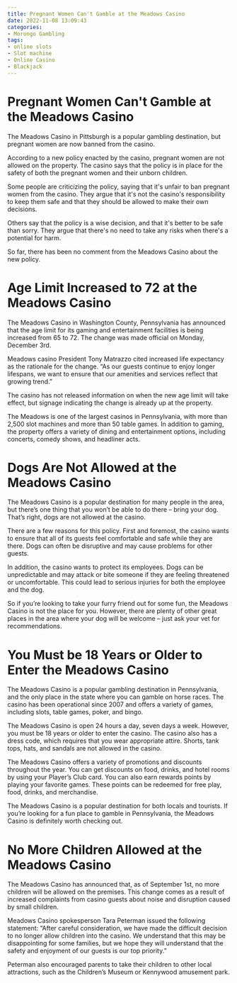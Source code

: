```yaml
---
title: Pregnant Women Can't Gamble at the Meadows Casino
date: 2022-11-08 13:09:43
categories:
- Morongo Gambling
tags:
- online slots
- Slot machine
- Online Casino
- Blackjack
---
```



#  Pregnant Women Can't Gamble at the Meadows Casino

The Meadows Casino in Pittsburgh is a popular gambling destination, but pregnant women are now banned from the casino.

According to a new policy enacted by the casino, pregnant women are not allowed on the property. The casino says that the policy is in place for the safety of both the pregnant women and their unborn children.

Some people are criticizing the policy, saying that it's unfair to ban pregnant women from the casino. They argue that it's not the casino's responsibility to keep them safe and that they should be allowed to make their own decisions.

Others say that the policy is a wise decision, and that it's better to be safe than sorry. They argue that there's no need to take any risks when there's a potential for harm.

So far, there has been no comment from the Meadows Casino about the new policy.

#  Age Limit Increased to 72 at the Meadows Casino

The Meadows Casino in Washington County, Pennsylvania has announced that the age limit for its gaming and entertainment facilities is being increased from 65 to 72. The change was made official on Monday, December 3rd.

Meadows casino President Tony Matrazzo cited increased life expectancy as the rationale for the change. “As our guests continue to enjoy longer lifespans, we want to ensure that our amenities and services reflect that growing trend.”

The casino has not released information on when the new age limit will take effect, but signage indicating the change is already up at the property.

The Meadows is one of the largest casinos in Pennsylvania, with more than 2,500 slot machines and more than 50 table games. In addition to gaming, the property offers a variety of dining and entertainment options, including concerts, comedy shows, and headliner acts.

#  Dogs Are Not Allowed at the Meadows Casino

The Meadows Casino is a popular destination for many people in the area, but there’s one thing that you won’t be able to do there – bring your dog. That’s right, dogs are not allowed at the casino.

There are a few reasons for this policy. First and foremost, the casino wants to ensure that all of its guests feel comfortable and safe while they are there. Dogs can often be disruptive and may cause problems for other guests.

In addition, the casino wants to protect its employees. Dogs can be unpredictable and may attack or bite someone if they are feeling threatened or uncomfortable. This could lead to serious injuries for both the employee and the dog.

So if you’re looking to take your furry friend out for some fun, the Meadows Casino is not the place for you. However, there are plenty of other great places in the area where your dog will be welcome – just ask your vet for recommendations.

#  You Must be 18 Years or Older to Enter the Meadows Casino

The Meadows Casino is a popular gambling destination in Pennsylvania, and the only place in the state where you can gamble on horse races. The casino has been operational since 2007 and offers a variety of games, including slots, table games, poker, and bingo.

The Meadows Casino is open 24 hours a day, seven days a week. However, you must be 18 years or older to enter the casino. The casino also has a dress code, which requires that you wear appropriate attire. Shorts, tank tops, hats, and sandals are not allowed in the casino.

The Meadows Casino offers a variety of promotions and discounts throughout the year. You can get discounts on food, drinks, and hotel rooms by using your Player’s Club card. You can also earn rewards points by playing your favorite games. These points can be redeemed for free play, food, drinks, and merchandise.

The Meadows Casino is a popular destination for both locals and tourists. If you’re looking for a fun place to gamble in Pennsylvania, the Meadows Casino is definitely worth checking out.

#  No More Children Allowed at the Meadows Casino

The Meadows Casino has announced that, as of September 1st, no more children will be allowed on the premises. This change comes as a result of increased complaints from casino guests about noise and disruption caused by small children.

Meadows Casino spokesperson Tara Peterman issued the following statement: “After careful consideration, we have made the difficult decision to no longer allow children into the casino. We understand that this may be disappointing for some families, but we hope they will understand that the safety and enjoyment of our guests is our top priority.”

Peterman also encouraged parents to take their children to other local attractions, such as the Children’s Museum or Kennywood amusement park.